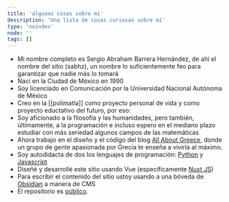 ```yaml
---
title: 'algunas cosas sobre mí'
description: 'Una lista de cosas curiosas sobre mí'
type: 'noindex'
node: ''
tags: []
---
```


- Mi nombre completo es Sergio Abraham Barrera Hernández, de ahí el nombre del sitio (sabhz), un nombre lo suficientemente feo para garantizar que nadie más lo tomará
- Nací en la Ciudad de México en 1990
- Soy licenciado en Comunicación por la Universidad Nacional Autónoma de México
- Creo en la [[polimatía]] como proyecto personal de vida y como proyecto eductativo del futuro, por eso:
- Soy aficionado a la filosofía y las humanidades, pero también, últimamente, a la programación e incluso espero en el mediano plazo estudiar con más seriedad algunos campos de las matemáticas
- Ahora trabajo en el diseño y el código del blog [All About Greece](https://itsallaboutgreece.com/es), donde un grupo de gente apasionada por Grecia te enseña a vivirla al máximo.
- Soy autodidacta de dos los lenguajes de programación: [Python](https://www.python.org/) y [Javascript](https://www.javascript.com/)
- Diseñé y desarrollé este sitio usando Vue (específicamente [Nuxt JS](https://nuxtjs.org/))
- Para escribir el contenido del sitio ustoy usando a una bóveda de [Obsidian](https://obsidian.md/) a manera de CMS
- El repositorio es [público](https://github.com/abrahambahez/sabhz).